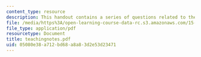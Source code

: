 ```yaml
---
content_type: resource
description: This handout contains a series of questions related to the case study.
file: /media/https%3A/open-learning-course-data-rc.s3.amazonaws.com/15-967-managing-and-volunteering-in-the-non-profit-sector-spring-2005/05080e38a712bd68a8a83d2e53d23471_teachingnotes.pdf
file_type: application/pdf
resourcetype: Document
title: teachingnotes.pdf
uid: 05080e38-a712-bd68-a8a8-3d2e53d23471
---
```

